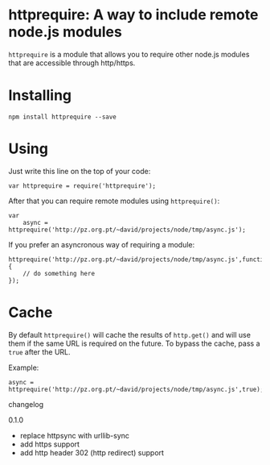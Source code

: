 # httprequire: A way to include remote node.js modules

`httprequire` is a module that allows you to require other node.js modules that are accessible through http/https.


# Installing

	npm install httprequire --save


# Using

Just write this line on the top of your code:

	var httprequire = require('httprequire');

After that you can require remote modules using `httprequire()`:

	var
        async = httprequire('http://pz.org.pt/~david/projects/node/tmp/async.js');

If you prefer an asyncronous way of requiring a module:

	httprequire('http://pz.org.pt/~david/projects/node/tmp/async.js',function(async){
		// do something here
	});


# Cache

By default `httprequire()` will cache the results of `http.get()` and will use them if the same URL is required on the future. To bypass the cache, pass a `true` after the URL.

Example:

	async = httprequire('http://pz.org.pt/~david/projects/node/tmp/async.js',true);



changelog

0.1.0
* replace httpsync with urllib-sync
* add https support
* add http header 302 (http redirect) support

